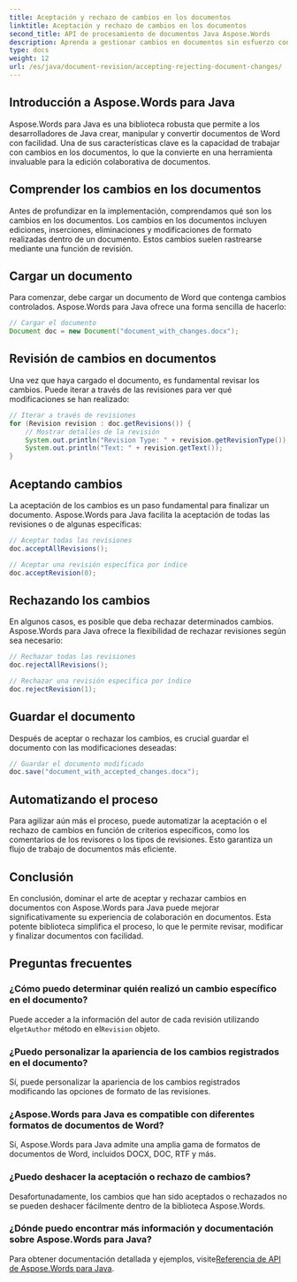 ```yaml
---
title: Aceptación y rechazo de cambios en los documentos
linktitle: Aceptación y rechazo de cambios en los documentos
second_title: API de procesamiento de documentos Java Aspose.Words
description: Aprenda a gestionar cambios en documentos sin esfuerzo con Aspose.Words para Java. Acepte y rechace revisiones sin problemas.
type: docs
weight: 12
url: /es/java/document-revision/accepting-rejecting-document-changes/
---
```


## Introducción a Aspose.Words para Java

Aspose.Words para Java es una biblioteca robusta que permite a los desarrolladores de Java crear, manipular y convertir documentos de Word con facilidad. Una de sus características clave es la capacidad de trabajar con cambios en los documentos, lo que la convierte en una herramienta invaluable para la edición colaborativa de documentos.

## Comprender los cambios en los documentos

Antes de profundizar en la implementación, comprendamos qué son los cambios en los documentos. Los cambios en los documentos incluyen ediciones, inserciones, eliminaciones y modificaciones de formato realizadas dentro de un documento. Estos cambios suelen rastrearse mediante una función de revisión.

## Cargar un documento

Para comenzar, debe cargar un documento de Word que contenga cambios controlados. Aspose.Words para Java ofrece una forma sencilla de hacerlo:

```java
// Cargar el documento
Document doc = new Document("document_with_changes.docx");
```

## Revisión de cambios en documentos

Una vez que haya cargado el documento, es fundamental revisar los cambios. Puede iterar a través de las revisiones para ver qué modificaciones se han realizado:

```java
// Iterar a través de revisiones
for (Revision revision : doc.getRevisions()) {
    // Mostrar detalles de la revisión
    System.out.println("Revision Type: " + revision.getRevisionType());
    System.out.println("Text: " + revision.getText());
}
```

## Aceptando cambios

La aceptación de los cambios es un paso fundamental para finalizar un documento. Aspose.Words para Java facilita la aceptación de todas las revisiones o de algunas específicas:

```java
// Aceptar todas las revisiones
doc.acceptAllRevisions();

// Aceptar una revisión específica por índice
doc.acceptRevision(0);
```

## Rechazando los cambios

En algunos casos, es posible que deba rechazar determinados cambios. Aspose.Words para Java ofrece la flexibilidad de rechazar revisiones según sea necesario:

```java
// Rechazar todas las revisiones
doc.rejectAllRevisions();

// Rechazar una revisión específica por índice
doc.rejectRevision(1);
```

## Guardar el documento

Después de aceptar o rechazar los cambios, es crucial guardar el documento con las modificaciones deseadas:

```java
// Guardar el documento modificado
doc.save("document_with_accepted_changes.docx");
```

## Automatizando el proceso

Para agilizar aún más el proceso, puede automatizar la aceptación o el rechazo de cambios en función de criterios específicos, como los comentarios de los revisores o los tipos de revisiones. Esto garantiza un flujo de trabajo de documentos más eficiente.

## Conclusión

En conclusión, dominar el arte de aceptar y rechazar cambios en documentos con Aspose.Words para Java puede mejorar significativamente su experiencia de colaboración en documentos. Esta potente biblioteca simplifica el proceso, lo que le permite revisar, modificar y finalizar documentos con facilidad.

## Preguntas frecuentes

### ¿Cómo puedo determinar quién realizó un cambio específico en el documento?

 Puede acceder a la información del autor de cada revisión utilizando el`getAuthor` método en el`Revision` objeto.

### ¿Puedo personalizar la apariencia de los cambios registrados en el documento?

Sí, puede personalizar la apariencia de los cambios registrados modificando las opciones de formato de las revisiones.

### ¿Aspose.Words para Java es compatible con diferentes formatos de documentos de Word?

Sí, Aspose.Words para Java admite una amplia gama de formatos de documentos de Word, incluidos DOCX, DOC, RTF y más.

### ¿Puedo deshacer la aceptación o rechazo de cambios?

Desafortunadamente, los cambios que han sido aceptados o rechazados no se pueden deshacer fácilmente dentro de la biblioteca Aspose.Words.

### ¿Dónde puedo encontrar más información y documentación sobre Aspose.Words para Java?

 Para obtener documentación detallada y ejemplos, visite[Referencia de API de Aspose.Words para Java](https://reference.aspose.com/words/java/).